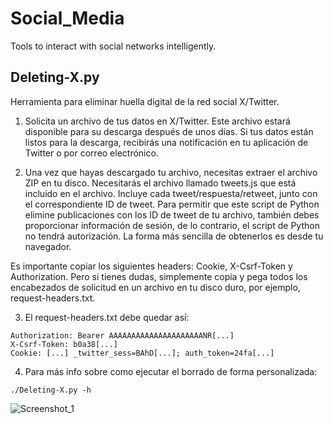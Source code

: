 # Social_Media
Tools to interact with social networks intelligently.

## Deleting-X.py 

Herramienta para eliminar huella digital de la red social X/Twitter. 

1. Solicita un archivo de tus datos en X/Twitter. Este archivo estará disponible para su descarga después de unos días. Si tus datos están listos para la descarga, recibirás una notificación en tu aplicación de Twitter o por correo electrónico.

2. Una vez que hayas descargado tu archivo, necesitas extraer el archivo ZIP en tu disco. Necesitarás el archivo llamado tweets.js que está incluido en el archivo. Incluye cada tweet/respuesta/retweet, junto con el correspondiente ID de tweet. Para permitir que este script de Python elimine publicaciones con los ID de tweet de tu archivo, también debes proporcionar información de sesión, de lo contrario, el script de Python no tendrá autorización. La forma más sencilla de obtenerlos es desde tu navegador.

Es importante copiar los siguientes headers: Cookie, X-Csrf-Token y Authorization. Pero si tienes dudas, simplemente copia y pega todos los encabezados de solicitud en un archivo en tu disco duro, por ejemplo, request-headers.txt.

3. El request-headers.txt debe quedar así:

```
Authorization: Bearer AAAAAAAAAAAAAAAAAAAAANR[...]
X-Csrf-Token: b0a38[...]
Cookie: [...] _twitter_sess=BAhD[...]; auth_token=24fa[...]
```

4. Para más info sobre como ejecutar el borrado de forma personalizada:

```
./Deleting-X.py -h
```

![Screenshot_1](https://github.com/kta41/Social_Media/assets/19204433/74a346b7-cf73-41b1-a46e-4110dee81456)

